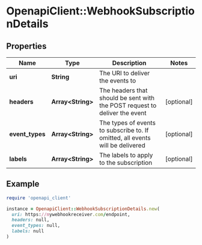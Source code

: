 # OpenapiClient::WebhookSubscriptionDetails

## Properties

| Name | Type | Description | Notes |
| ---- | ---- | ----------- | ----- |
| **uri** | **String** | The URI to deliver the events to |  |
| **headers** | **Array&lt;String&gt;** | The headers that should be sent with the POST request to deliver the event | [optional] |
| **event_types** | **Array&lt;String&gt;** | The types of events to subscribe to. If omitted, all events will be delivered | [optional] |
| **labels** | **Array&lt;String&gt;** | The labels to apply to the subscription | [optional] |

## Example

```ruby
require 'openapi_client'

instance = OpenapiClient::WebhookSubscriptionDetails.new(
  uri: https://mywebhookreceiver.com/endpoint,
  headers: null,
  event_types: null,
  labels: null
)
```

